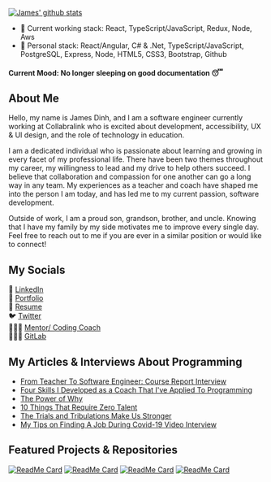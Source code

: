 [![James' github stats](https://github-readme-stats.vercel.app/api?username=jdinh8124&count_private=true&show_icons=true&theme=synthwave&hide=stars,issues,contribs)](https://github.com/jdinh8124)
   
- 🧱 Current working stack: React, TypeScript/JavaScript, Redux, Node, Aws
- 🌱 Personal stack: React/Angular, C# & .Net, TypeScript/JavaScript, PostgreSQL, Express, Node, HTML5, CSS3, Bootstrap, Github

#### Current Mood: No longer sleeping on good documentation 😴

## About Me
Hello, my name is James Dinh, and I am a software engineer currently working at Collabralink who is excited about development, accessibility, UX & UI design, and the role of technology in education.

I am a dedicated individual who is passionate about learning and growing in every facet of my professional life. There have been two themes throughout my career, my willingness to lead and my drive to help others succeed. I believe that collaboration and compassion for one another can go a long way in any team. My experiences as a teacher and coach have shaped me into the person I am today, and has led me to my current passion, software development.

Outside of work, I am a proud son, grandson, brother, and uncle. Knowing that I have my family by my side motivates me to improve every single day. Feel free to reach out to me if you are ever in a similar position or would like to connect! 

## My Socials
🔌 [LinkedIn](https://www.linkedin.com/in/jdinh8124/)<br /> 
🔗 [Portfolio](https://jamestdinh.com/)<br /> 
💼 [Resume](https://drive.google.com/file/d/1hvojIreSr9UGH_aCmXHS5jLfCDn6r3mV/view?usp=sharing)<br /> 
🐦 [Twitter](https://twitter.com/jdinh8124)<br /> 
👨🏻‍🏫 [Mentor/ Coding Coach](https://mentors.codingcoach.io/?name=James+Dinh)<br /> 
👨🏽‍💻 [GitLab](https://gitlab.com/jdinh8124)<br /> 

## My Articles & Interviews About Programming
- [From Teacher To Software Engineer: Course Report Interview](https://www.coursereport.com/blog/from-teacher-to-remote-software-engineer-why-james-chose-learningfuze)
- [Four Skills I Developed as a Coach That I've Applied To Programming](https://www.linkedin.com/pulse/four-skills-i-developed-coach-ive-applied-programming-james-dinh/)
- [The Power of Why](https://www.linkedin.com/pulse/power-why-james-dinh/)
- [10 Things That Require Zero Talent](https://www.linkedin.com/feed/update/urn:li:activity:6635591280305025024/)
- [The Trials and Tribulations Make Us Stronger](https://www.linkedin.com/posts/jdinh8124_things-that-happened-to-me-during-my-job-activity-6669713512278970368-B3Uv)
- [My Tips on Finding A Job During Covid-19 Video Interview](https://www.youtube.com/watch?v=8DHsoY5eCzA)

## Featured Projects & Repositories 
[![ReadMe Card](https://github-readme-stats.vercel.app/api/pin/?username=jdinh8124&repo=Peytons-Omaha-Sales)](https://github.com/jdinh8124/Peytons-Omaha-Sales)
[![ReadMe Card](https://github-readme-stats.vercel.app/api/pin/?username=jdinh8124&repo=Student-Grade-Table)](https://github.com/jdinh8124/Student-Grade-Table)
[![ReadMe Card](https://github-readme-stats.vercel.app/api/pin/?username=jdinh8124&repo=habit-tracker)](https://github.com/jdinh8124/habit-tracker)
[![ReadMe Card](https://github-readme-stats.vercel.app/api/pin/?username=jdinh8124&repo=developer-resources)](https://github.com/jdinh8124/developer-resources)

